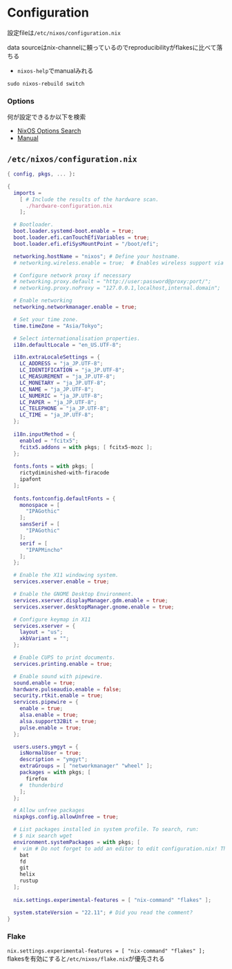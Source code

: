 # Configuration

設定fileは`/etc/nixos/configuration.nix`

data sourceはnix-channelに頼っているのでreproducibilityがflakesに比べて落ちる

* `nixos-help`でmanualみれる

`sudo nixos-rebuild switch`

### Options

何が設定できるか以下を検索

* [NixOS Options Search](https://search.nixos.org/options)
* [Manual](https://nixos.org/manual/nixos/unstable/index.html#ch-configuration)


## `/etc/nixos/configuration.nix`

```nix
{ config, pkgs, ... }:

{
  imports =
    [ # Include the results of the hardware scan.
      ./hardware-configuration.nix
    ];

  # Bootloader.
  boot.loader.systemd-boot.enable = true;
  boot.loader.efi.canTouchEfiVariables = true;
  boot.loader.efi.efiSysMountPoint = "/boot/efi";

  networking.hostName = "nixos"; # Define your hostname.
  # networking.wireless.enable = true;  # Enables wireless support via wpa_supplicant.

  # Configure network proxy if necessary
  # networking.proxy.default = "http://user:password@proxy:port/";
  # networking.proxy.noProxy = "127.0.0.1,localhost,internal.domain";

  # Enable networking
  networking.networkmanager.enable = true;

  # Set your time zone.
  time.timeZone = "Asia/Tokyo";

  # Select internationalisation properties.
  i18n.defaultLocale = "en_US.UTF-8";

  i18n.extraLocaleSettings = {
    LC_ADDRESS = "ja_JP.UTF-8";
    LC_IDENTIFICATION = "ja_JP.UTF-8";
    LC_MEASUREMENT = "ja_JP.UTF-8";
    LC_MONETARY = "ja_JP.UTF-8";
    LC_NAME = "ja_JP.UTF-8";
    LC_NUMERIC = "ja_JP.UTF-8";
    LC_PAPER = "ja_JP.UTF-8";
    LC_TELEPHONE = "ja_JP.UTF-8";
    LC_TIME = "ja_JP.UTF-8";
  };
  
  i18n.inputMethod = {
    enabled = "fcitx5";
    fcitx5.addons = with pkgs; [ fcitx5-mozc ];
  };
  
  fonts.fonts = with pkgs; [ 
    rictydiminished-with-firacode
    ipafont
  ];
  
  fonts.fontconfig.defaultFonts = {
    monospace = [
      "IPAGothic"
    ];
    sansSerif = [
      "IPAGothic"
    ];
    serif = [
      "IPAPMincho"
    ];
  };

  # Enable the X11 windowing system.
  services.xserver.enable = true;

  # Enable the GNOME Desktop Environment.
  services.xserver.displayManager.gdm.enable = true;
  services.xserver.desktopManager.gnome.enable = true;

  # Configure keymap in X11
  services.xserver = {
    layout = "us";
    xkbVariant = "";
  };

  # Enable CUPS to print documents.
  services.printing.enable = true;

  # Enable sound with pipewire.
  sound.enable = true;
  hardware.pulseaudio.enable = false;
  security.rtkit.enable = true;
  services.pipewire = {
    enable = true;
    alsa.enable = true;
    alsa.support32Bit = true;
    pulse.enable = true;
  };

  users.users.ymgyt = {
    isNormalUser = true;
    description = "ymgyt";
    extraGroups = [ "networkmanager" "wheel" ];
    packages = with pkgs; [
      firefox
    #  thunderbird
    ];
  };

  # Allow unfree packages
  nixpkgs.config.allowUnfree = true;

  # List packages installed in system profile. To search, run:
  # $ nix search wget
  environment.systemPackages = with pkgs; [
  #  vim # Do not forget to add an editor to edit configuration.nix! The Nano editor is also installed by default.
    bat
    fd
    git
    helix
    rustup
  ];
  
  nix.settings.experimental-features = [ "nix-command" "flakes" ];

  system.stateVersion = "22.11"; # Did you read the comment?
}
```

### Flake

`nix.settings.experimental-features = [ "nix-command" "flakes" ];`  
flakesを有効にすると`/etc/nixos/flake.nix`が優先される
